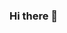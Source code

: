 ### Hi there 👋

<!--
**pollardld/pollardld** is a ✨ _special_ ✨ repository because its `README.md` (this file) appears on your GitHub profile.

Here are some ideas to get you started:

- 🔭 I work for [Ecotrust](https://ecotrust.org)
- 🌱 Stayin curious
- 🧠 Open to new info, ideas
- 🦠 I am mostly a system of microrganisms and water
- 🌍 A member of many ecosystems
- 💰 Extractive capitalism is not so intelligent
- ⚡ Fun fact: You have endemic species living on you
-->
